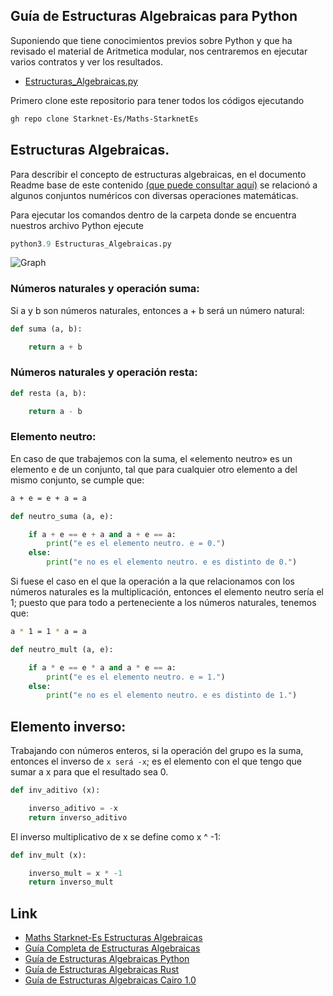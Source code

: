 ## Guía de Estructuras Algebraicas para Python

Suponiendo que tiene conocimientos previos sobre Python y que ha revisado el material de Aritmetica modular, nos centraremos en ejecutar varios contratos y ver los resultados.

- [Estructuras_Algebraicas.py](https://github.com/Starknet-Es/Maths-StarknetEs/blob/main/Gu%C3%ADas%20Completas/Estructuras%20Algebraicas/Contracts/Python/Estructuras_Algebraicas.py)


Primero clone este repositorio para tener todos los códigos ejecutando
```bash
gh repo clone Starknet-Es/Maths-StarknetEs
```

## Estructuras Algebraicas.

Para describir el concepto de estructuras algebraicas, en el documento Readme base de este contenido [(que puede consultar aquí)](https://github.com/Starknet-Es/Maths-StarknetEs/blob/main/Gu%C3%ADas%20Completas/Estructuras%20Algebraicas/Readme.md) se relacionó a algunos conjuntos numéricos con diversas operaciones matemáticas.

Para ejecutar los comandos dentro de la carpeta donde se encuentra nuestros archivo Python ejecute

```python
python3.9 Estructuras_Algebraicas.py
```

![Graph](https://github.com/Nadai2010/Clases-Maths/blob/master/im%C3%A1genes/algepy.png)

### Números naturales y operación suma:

Si a y b son números naturales, entonces a + b será un número natural:

```python
def suma (a, b):

    return a + b
```  

### Números naturales y operación resta:

```python
def resta (a, b):

    return a - b
```

### Elemento neutro:

En caso de que trabajemos con la suma, el «elemento neutro» es un elemento e de un conjunto, tal que para cualquier otro elemento a del mismo conjunto, se cumple que:

```bash
a + e = e + a = a
```

```python
def neutro_suma (a, e):

    if a + e == e + a and a + e == a:
        print("e es el elemento neutro. e = 0.")
    else:
        print("e no es el elemento neutro. e es distinto de 0.")
```

Si fuese el caso en el que la operación a la que relacionamos con los números naturales es la multiplicación, entonces el elemento neutro sería el 1; puesto que para todo a perteneciente a los números naturales, tenemos que:

```bash
a * 1 = 1 * a = a
```

```python
def neutro_mult (a, e):

    if a * e == e * a and a * e == a:
        print("e es el elemento neutro. e = 1.")
    else:
        print("e no es el elemento neutro. e es distinto de 1.")
```

## Elemento inverso:

Trabajando con números enteros, si la operación del grupo es la suma, entonces el inverso de `x será -x`; es el elemento con el que tengo que sumar a x para que el resultado sea 0.

```python
def inv_aditivo (x):

    inverso_aditivo = -x
    return inverso_aditivo
```

El inverso multiplicativo de x se define como x ^ -1:

```python
def inv_mult (x):

    inverso_mult = x * -1
    return inverso_mult
```

## Link

- [Maths Starknet-Es Estructuras Algebraicas](https://github.com/Starknet-Es/Maths-StarknetEs/tree/main#teor%C3%ADa-de-grupos-y-campos)
- [Guía Completa de Estructuras Algebraicas](https://github.com/Starknet-Es/Maths-StarknetEs/blob/main/Gu%C3%ADas%20Completas/Estructuras%20Algebraicas/Readme.md)
- [Guía de Estructuras Algebraicas Python](https://github.com/Starknet-Es/Maths-StarknetEs/blob/main/Gu%C3%ADas%20Completas/Estructuras%20Algebraicas/Contracts/Estructuras_AlgebraicasPY.md)
- [Guía de Estructuras Algebraicas Rust](https://github.com/Starknet-Es/Maths-StarknetEs/blob/main/Gu%C3%ADas%20Completas/Estructuras%20Algebraicas/Contracts/Estructuras_AlgebraicasRS.md)
- [Guía de Estructuras Algebraicas Cairo 1.0](https://github.com/Starknet-Es/Maths-StarknetEs/blob/main/Gu%C3%ADas%20Completas/Estructuras%20Algebraicas/Contracts/Estructuras_AlgebraicasCAIRO.md)
